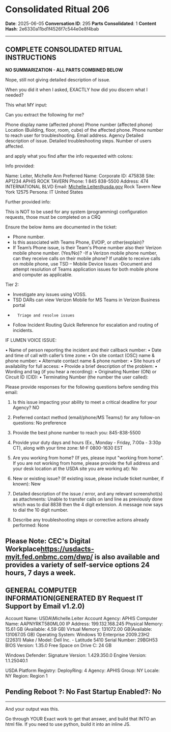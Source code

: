 # Consolidated Ritual 206

**Date**: 2025-06-05
**Conversation ID**: 295
**Parts Consolidated**: 1
**Content Hash**: 2e6330a11bd1f4526f7c544e0e8f4bab

---

## COMPLETE CONSOLIDATED RITUAL INSTRUCTIONS

**NO SUMMARIZATION - ALL PARTS COMBINED BELOW**

Nope, still not giving detailed description of issue. 

When you did it when I asked, EXACTLY how did you discern what I needed? 


This what MY input: 


Can you extract the following for me? 

Phone display name (affected phone)
Phone number (affected phone)
Location (Building, floor, room, cube) of the affected phone.
Phone number to reach user for troubleshooting.
Email address.
Agency
Detailed description of issue.
Detailed troubleshooting steps.
Number of users affected.

and apply what you find after the info requested with colons: 

Info provided: 


Name:	Leiter, Michelle Ann	Preferred Name:	
Corporate ID:	475838	Site:	AP1234 APHIS ROCK TAVERN
Phone:	1 845 838-5500	Address:	474 INTERNATIONAL BLVD
Email:	Michelle.Leiter@usda.gov		Rock Tavern New York 12575
Persona:	IT		United States

Further provided info: 

This is NOT to be used for any system (programming) configuration requests, those must be completed on a CRQ

Ensure the below items are documented in the ticket:
-	Phone number.
-	Is this associated with Teams Phone, EVOIP, or other(explain)?
-	If Team’s Phone issue, is their Team's Phone number also their Verizon mobile phone number. 
        (Yes/No)?
        -If a Verizon mobile phone number, can they receive calls on their mobile phone? If unable to 
         receive calls on mobile phone, use TSD – Mobile Device Issues
        -Document and attempt resolution of Teams application issues for both mobile phone and 
         computer as applicable.

Tier 2:
-	Investigate any issues using VOSS.
-	TSD DARs can view Verizon Mobile for MS Teams in Verizon Business portal
-       Triage and resolve issues
-	Follow Incident Routing Quick Reference for escalation and routing of incidents.

IF LUMEN VOICE ISSUE:

•	Name of person reporting the incident and their callback number:
•	Date and time of call with caller’s time zone:
•	On site contact (OSC) name & phone number: 
•	Alternate contact name & phone number:
•	Site hours of availability for full access:
•	Provide a brief description of the problem:
•	Wording and tag (if you hear a recording):
•	Originating Number (ON) or Circuit ID (CID):
•	Terminating Number (the number the user called):

Please provide responses for the following questions before sending this email:

  1.  Is this issue impacting your ability to meet a critical deadline for your Agency?  NO


  1.  Preferred contact method (email/phone/MS Teams/) for any follow-on questions:   No preference


  1.  Provide the best phone number to reach you:  845-838-5500


  1.  Provide your duty days and hours (Ex., Monday - Friday, 7:00a - 3:30p CT), along with your time zone:  M-F 0800-1630 EST


  1.  Are you working from home? (If yes, please input "working from home". If you are not working from home, please provide the full address and your desk location at the USDA site you are working at):  No


  1.  New or existing issue? (If existing issue, please include ticket number, if known): New


  1.  Detailed description of the issue / error, and any relevant screenshot(s) as attachments:  Unable to transfer calls on land line as previously done which was to dial 8838 then the 4 digit extension.  A message now says to dial the 10 digit number.


  1.  Describe any troubleshooting steps or corrective actions already performed:  None


Please Note: CEC's Digital Workplace<https://usdacts-myit.fed.onbmc.com/dwp/> is also available and provides a variety of self-service options 24 hours, 7 days a week.
---------------------------------------------------------------
GENERAL COMPUTER INFORMATION(GENERATED BY Request IT Support by Email v1.2.0)
---------------------------------------------------------------
Account Name: USDA\Michelle.Leiter
Account Agency: APHIS
Computer Name: AAPNYRKT580ML00
IP Address: 199.132.168.245
Physical Memory: 15.61 GB (Available: 4.59 GB)
Virtual Memory: 131072.00 GB(Available: 131067.05 GB)
Operating System: Windows 10 Enterprise 2009.23H2 (22631)
Make / Model: Dell Inc. - Latitude 5410
Serial Number: 29BGH53
BIOS Version: 1.35.0
Free Space on Drive C: 24 GB

Windows Defender:
Signature Version: 1.429.350.0
Engine Version: 1.1.25040.1

USDA Platform Registry:
DeployRing: 4
Agency: APHIS
Group: NY
Locale: NY
Region: Region 1

Pending Reboot ?: No
Fast Startup Enabled?: No
---------------------------------------------------------------



-----------------------
And your output was this. 

Go through YOUR Exact work to get that answer, and build that INTO an html file. If you need to use python, build it into an inline JS. 